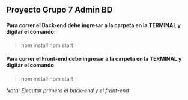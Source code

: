 ## Proyecto Grupo 7 Admin BD

#### Para correr el Back-end debe ingresar a la carpeta en la TERMINAL y digitar el comando: 
> npm install
> npm start

#### Para correr el Front-end debe ingresar a la carpeta en la TERMINAL y digitar el comando 
> npm install
> npm start

_Nota: Ejecutar primero el back-end y el front-end_